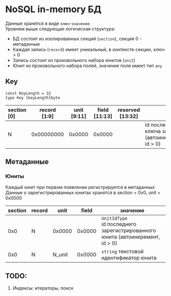 # NoSQL in-memory БД
Данные хранятся в виде `ключ`-`значение` </br>
Уровнем выше следующая логическая структура:
- БД состоит из изолированных секций (`section`), секция 0 - метаданные
- Каждая запись (`record`) имеет уникальный, в контексте секции, ключ > 0
- Запись состоит из произвольного набора юнитов (`unit`)
- Юнит из произвольного набора полей, значение поля имеет тип `any`

## Key
```
const KeyLength = 32
type Key [keyLength]byte
```

| section</br> [0] </br> | record</br> [1:9] | unit</br> [9:11] | field</br> [11:13] | reserved </br> [13:32] |                                                    |
|:-----------------------|-------------------|------------------|--------------------|------------------------|----------------------------------------------------|
| N                      | 0x00000000        | 0x0000           | 0x0000             |                        | id последнего ключа записи (автоинкремент, id > 0) |

## Метаданные
### Юниты
Каждый юнит при первом появлении регистрируется в метаданных</br>
Данные о зарегистрированных юнитах хранятся в section = 0x0, unit = 0x0000

| section | record | unit   | field  | значение                                                                          |
|:--------|--------|--------|--------|-----------------------------------------------------------------------------------|
| 0x0     | N      | 0x0000 | 0x0000 | `UnitIdType`</br> id последнего зарегистрированного юнита (автоинкремент, id > 0) |
| 0x0     | N      | N_unit | 0x0000 | `string` текстовой идентификатор юнита                                            |

## TODO:

1. Индексы: итераторы, поиск